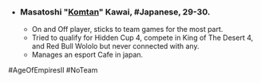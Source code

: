 -   ### Masatoshi "[Komtan](https://liquipedia.net/ageofempires/Komtan)" Kawai, #Japanese, 29-30.
    -   On and Off player, sticks to team games for the most part.
    -   Tried to qualify for Hidden Cup 4, compete in King of The Desert 4, and Red Bull Wololo but never connected with any.
    -   Manages an esport Cafe in japan.

#AgeOfEmpiresII #NoTeam 